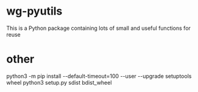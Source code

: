 # wg-pyutils
This is a Python package containing lots of small and useful functions for reuse

# other
python3 -m pip install --default-timeout=100 --user --upgrade setuptools wheel
python3 setup.py sdist bdist_wheel
